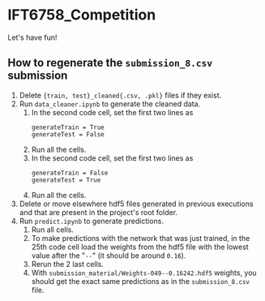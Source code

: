# IFT6758_Competition

Let's have fun!

## How to regenerate the `submission_8.csv` submission

1. Delete `{train, test}_cleaned{.csv, .pkl}` files if they exist.
2. Run `data_cleaner.ipynb` to generate the cleaned data.
    1. In the second code cell, set the first two lines as 
        ```
        generateTrain = True
        generateTest = False
        ```
    2. Run all the cells.
    3. In the second code cell, set the first two lines as 
        ```
        generateTrain = False
        generateTest = True
        ```
    4. Run all the cells.
3. Delete or move elsewhere hdf5 files generated in previous executions and that are present in the project's root folder.
4. Run `predict.ipynb` to generate predictions.
    1. Run all cells.
    2. To make predictions with the network that was just trained, in the 25th code cell load the weights from the hdf5 file with the lowest value after the "`--`" (it should be around `0.16`).
    3. Rerun the 2 last cells.
    4. With `submission_material/Weights-049--0.16242.hdf5` weights, you should get the exact same predictions as in the `submission_8.csv` file.